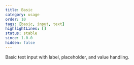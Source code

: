 ```yaml
---
title: Basic
category: usage
order: 10
tags: [basic, input, text]
highlightLines: []
status: stable
since: 1.0.0
hidden: false
---
```


Basic text input with label, placeholder, and value handling.
